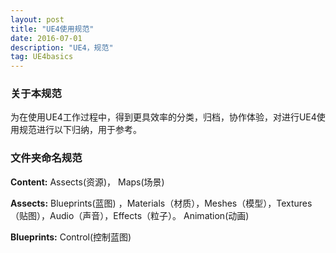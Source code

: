 ```yaml
---
layout: post
title: "UE4使用规范"
date: 2016-07-01
description: "UE4，规范"
tag: UE4basics
---  
```

### 关于本规范
为在使用UE4工作过程中，得到更具效率的分类，归档，协作体验，对进行UE4使用规范进行以下归纳，用于参考。     
### 文件夹命名规范  
**Content:** Assects(资源)， Maps(场景)

**Assects:**  Blueprints(蓝图) ，Materials（材质），Meshes（模型），Textures（贴图），Audio（声音），Effects（粒子）。 Animation(动画)   

**Blueprints:** Control(控制蓝图)
